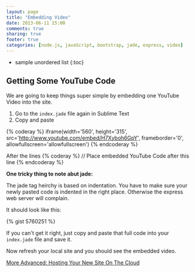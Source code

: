 ```yaml
---
layout: page
title: "Embedding Video"
date: 2013-06-11 15:00
comments: true
sharing: true
footer: true
categories: [node.js, javaScript, bootstrap, jade, express, video]
---
```


* sample unordered list
{:toc}

## Getting Some YouTube Code

We are going to keep things super simple by embedding one YouTube Video
into the site.

 1. Go to the `index.jade` file again in Sublime Text
 2. Copy and paste

{% coderay %}
iframe(width='560', height='315', src='http://www.youtube.com/embed/H7Xyboh6GpY', frameborder='0', allowfullscreen='allowfullscreen')
{% endcoderay %}

After the lines
{% coderay %}
    //
       Place embedded YouTube Code after this line
{% endcoderay %}

**One tricky thing to note abut jade:**

The jade tag heirchy is based on indentation.  You have to make sure your newly pasted code is indented in the right place.
Otherwise the express web server will complain.

It should look like this:

{% gist 5760251 %}

If you can't get it right, just copy and paste that full code into your `index.jade` file and save it.

Now refresh your local site and you should see the embedded video.

[More Advanced: Hosting Your New Site On The Cloud](/heroku/)